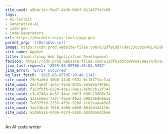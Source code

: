 ```yaml
---
site_uuid: a9b4c1ec-9ad7-4a3b-bb5f-b11487fe2c00
tags:
- AI-Toolkit
- Generative-AI
- code-gen
- Code-Generators
url: https://durable.co/ai-tools/app-gen
parent_org: '[[Durable.co]]'
image: https://cdn.prod.website-files.com/632df91dd7c99c53cc92c4b1/65de3b9e31333d2ca542c7c7_uc.png
site_name: AppGen
title: Simplifying Web Application Development
favicon: https://cdn.prod.website-files.com/632df91dd7c99c0ac992c47b/633209f841779258877b02b1_favicon.png
jina_last_request: '2025-03-09T06:45:04.595Z'
jina_error: 'Error occurred'
og_last_fetch: '2025-03-07T05:20:40.114Z'
site_uuid: 25e9ad6d-30b0-41d8-937a-0c1877fbc7a4
site_uuid: 2ecfabdf-154c-463d-8425-5e566a7940bc
site_uuid: f183fbfb-6224-4aa1-9ae1-46b6cb12f347
site_uuid: c3c4748a-bc82-44ae-b013-b38c23888c74
site_uuid: d33e556e-732f-4bed-80e3-d983568b86a3
site_uuid: 7e0379fd-2f33-475e-92b8-1c82eada49e8
site_uuid: 3ae23bc8-f918-4e66-b658-801dd4d41f6c
site_uuid: a2d9ba1e-9706-4374-826b-bbdd650d36ae
---
```



An AI code writer
